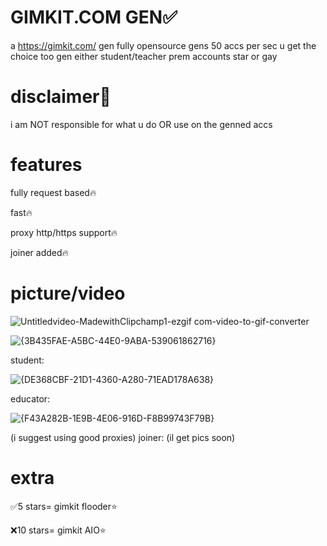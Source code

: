 # GIMKIT.COM GEN✅
a https://gimkit.com/ gen fully opensource gens 50 accs per sec u get the choice too gen either student/teacher prem accounts
star or gay

# disclaimer📕
i am NOT responsible for what u do OR use on the genned accs

# features
fully request based🔥

fast🔥

proxy http/https support🔥

joiner added🔥


# picture/video



![Untitledvideo-MadewithClipchamp1-ezgif com-video-to-gif-converter](https://github.com/user-attachments/assets/57bd338b-28fb-4d92-bb5b-4401dfd2953d)



![{3B435FAE-A5BC-44E0-9ABA-539061862716}](https://github.com/user-attachments/assets/3f47279a-c864-4ad6-9c3e-7be5b87b5752)



student:

![{DE368CBF-21D1-4360-A280-71EAD178A638}](https://github.com/user-attachments/assets/3819c1dc-5263-4d8d-b083-91e0b0d7a29b)


educator:

![{F43A282B-1E9B-4E06-916D-F8B99743F79B}](https://github.com/user-attachments/assets/6d1024cc-e2e4-4a65-9268-5a6f8e20dd32)


(i suggest using good proxies)  joiner:
(il get pics soon)






# extra

✅5 stars= gimkit flooder⭐ 

❌10 stars= gimkit AIO⭐
